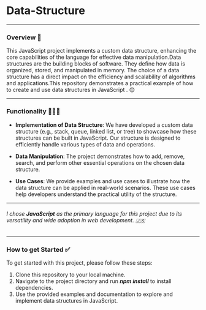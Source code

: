 # Data-Structure
***

### Overview 📌
 This JavaScript project implements a custom data structure, enhancing the core capabilities of the language for effective data manipulation.Data structures are the building blocks of software. They define how data is organized, stored, and manipulated in memory. The choice of a data structure has a direct impact on the efficiency and scalability of algorithms and applications.This repository demonstrates a practical example of how to create and use data structures in JavaScript .
😊

---

### Functionality 👩🏾‍💻
* **Implementation of Data Structure**: We have developed a custom data structure (e.g., stack, queue, linked list, or tree) to showcase how these structures can be built in JavaScript. Our structure is designed to efficiently handle various types of data and operations.

* **Data Manipulation**: The project demonstrates how to add, remove, search, and perform other essential operations on the chosen data structure.

* **Use Cases**: We provide examples and use cases to illustrate how the data structure can be applied in real-world scenarios. These use cases help developers understand the practical utility of the structure.
---

######  I chose  **JavaScript** as the primary language for this project due to its versatility and wide adoption in web development. 🇯🇸
---
### How to get Started ✅
To get started with this project, please follow these steps:
1) Clone this repository to your local machine.
2) Navigate to the project directory and run ***npm install*** to install dependencies.
3) Use the provided examples and documentation to explore and implement data structures in JavaScript.





